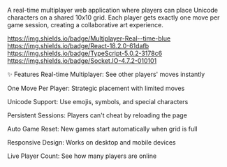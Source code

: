 A real-time multiplayer web application where players can place Unicode characters on a shared 10x10 grid. Each player gets exactly one move per game session, creating a collaborative art experience.

https://img.shields.io/badge/Multiplayer-Real--time-blue
https://img.shields.io/badge/React-18.2.0-61dafb
https://img.shields.io/badge/TypeScript-5.0.2-3178c6
https://img.shields.io/badge/Socket.IO-4.7.2-010101

✨ Features
Real-time Multiplayer: See other players' moves instantly

One Move Per Player: Strategic placement with limited moves

Unicode Support: Use emojis, symbols, and special characters

Persistent Sessions: Players can't cheat by reloading the page

Auto Game Reset: New games start automatically when grid is full

Responsive Design: Works on desktop and mobile devices

Live Player Count: See how many players are online

